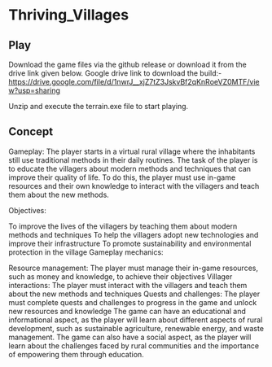 # Thriving_Villages

## Play
Download the game files via the github release or download it from the drive link given below.
Google drive link to download the build:- https://drive.google.com/file/d/1nwrJ__xjZ7tZ3JskvBf2qKnRoeVZ0MTF/view?usp=sharing

Unzip and execute the terrain.exe file to start playing.

## Concept

Gameplay: The player starts in a virtual rural village where the inhabitants still use traditional methods in their daily routines. The task of the player is to educate the villagers about modern methods and techniques that can improve their quality of life. To do this, the player must use in-game resources and their own knowledge to interact with the villagers and teach them about the new methods.

Objectives:

To improve the lives of the villagers by teaching them about modern methods and techniques
To help the villagers adopt new technologies and improve their infrastructure
To promote sustainability and environmental protection in the village
Gameplay mechanics:

Resource management: The player must manage their in-game resources, such as money and knowledge, to achieve their objectives
Villager interactions: The player must interact with the villagers and teach them about the new methods and techniques
Quests and challenges: The player must complete quests and challenges to progress in the game and unlock new resources and knowledge
The game can have an educational and informational aspect, as the player will learn about different aspects of rural development, such as sustainable agriculture, renewable energy, and waste management. The game can also have a social aspect, as the player will learn about the challenges faced by rural communities and the importance of empowering them through education.

